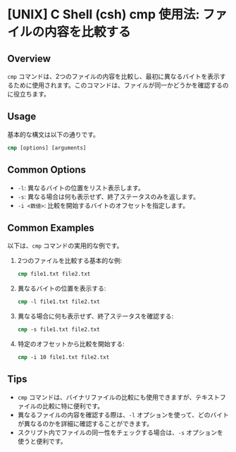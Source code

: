 # [UNIX] C Shell (csh) cmp 使用法: ファイルの内容を比較する

## Overview
`cmp` コマンドは、2つのファイルの内容を比較し、最初に異なるバイトを表示するために使用されます。このコマンドは、ファイルが同一かどうかを確認するのに役立ちます。

## Usage
基本的な構文は以下の通りです。

```csh
cmp [options] [arguments]
```

## Common Options
- `-l`: 異なるバイトの位置をリスト表示します。
- `-s`: 異なる場合は何も表示せず、終了ステータスのみを返します。
- `-i <数値>`: 比較を開始するバイトのオフセットを指定します。

## Common Examples
以下は、`cmp` コマンドの実用的な例です。

1. 2つのファイルを比較する基本的な例:
   ```csh
   cmp file1.txt file2.txt
   ```

2. 異なるバイトの位置を表示する:
   ```csh
   cmp -l file1.txt file2.txt
   ```

3. 異なる場合に何も表示せず、終了ステータスを確認する:
   ```csh
   cmp -s file1.txt file2.txt
   ```

4. 特定のオフセットから比較を開始する:
   ```csh
   cmp -i 10 file1.txt file2.txt
   ```

## Tips
- `cmp` コマンドは、バイナリファイルの比較にも使用できますが、テキストファイルの比較に特に便利です。
- 異なるファイルの内容を確認する際は、`-l` オプションを使って、どのバイトが異なるのかを詳細に確認することができます。
- スクリプト内でファイルの同一性をチェックする場合は、`-s` オプションを使うと便利です。